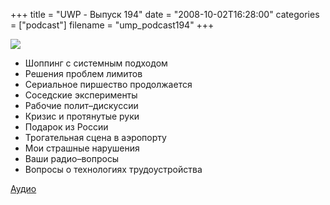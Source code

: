 +++
title = "UWP - Выпуск 194"
date = "2008-10-02T16:28:00"
categories = ["podcast"]
filename = "ump_podcast194"
+++

![](https://podcast.umputun.com/images/uwp/uwp194.png)


- Шоппинг с системным подходом
- Решения проблем лимитов
- Сериальное пиршество продолжается
- Соседские эксперименты
- Рабочие полит–дискуссии
- Кризис и протянутые руки
- Подарок из России
- Трогательная сцена в аэропорту
- Мои страшные нарушения
- Ваши радио–вопросы
- Вопросы о технологиях трудоустройства

[Аудио](https://podcast.umputun.com/media/ump_podcast194.mp3)
<audio src="https://podcast.umputun.com/media/ump_podcast194.mp3" preload="none">